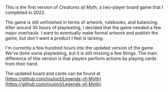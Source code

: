 This is the first version of _Creatures of Myth_, a two-player board game that I completed in 2022. 

The game is still unfinished in terms of artwork, rulebooks, and balancing. After around 30 hours of playtesting, I decided that the game needed a few major overhauls. I want to eventually make formal artwork and publish the game, but don't want a product I feel is lacking. 

I'm currently a few hundred hours into the updated version of the game. We've done some playtesting, but it is still missing a few things. The main difference of this version is that players perform actions by playing cards from their hand. 

The updated board and cards can be found at [https://github.com/rouloct/Legends-of-Myth](https://github.com/rouloct/Legends-of-Myth).
